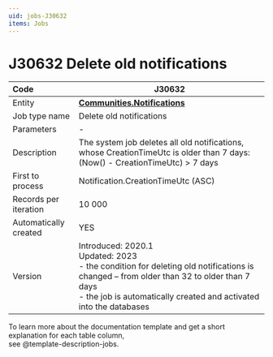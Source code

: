 ```yaml
---
uid: jobs-J30632
items: Jobs
---
```


# J30632 Deletе old notifications

| Code                  | J30632                                                       |
| :-------------------- | ------------------------------------------------------------ |
| Entity                | **[Communities.Notifications](https://docs.erp.net/model/entities/Communities.Notifications.html)**                              |
| Job type name         | Deletе old notifications                                     |
| Parameters            | -                                                            |
| Description           | The system job deletes all old notifications, whose CreationTimeUtc is older than 7 days:(Now() - CreationTimeUtc) > 7 days |
| First to process      | Notification.CreationTimeUtc (ASC)                           |
| Records per iteration | 10 000                                                       |
| Automatically created | YES                                                          |
| Version               | Introduced: 2020.1<br> Updated: 2023 <br> \- the condition for deleting old notifications is changed – from older than 32 to older than 7 days <br> \- the job is automatically created and activated into the databases|

To learn more about the documentation template and get a short explanation for each table column, <br> see @template-description-jobs.
